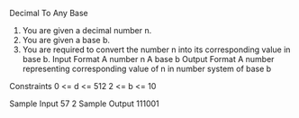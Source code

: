 
Decimal To Any Base

1. You are given a decimal number n.
2. You are given a base b.
3. You are required to convert the number n into its corresponding value in base b.
Input Format
A number n
A base b
Output Format
A number representing corresponding value of n in number system of base b

Constraints
0 <= d <= 512
2 <= b <= 10
  
Sample Input
57
 2
Sample Output
111001